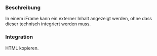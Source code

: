 ### Beschreibung
In einem iFrame kann ein externer Inhalt angezeigt werden, ohne dass dieser technisch integriert werden muss.

### Integration
HTML kopieren.

